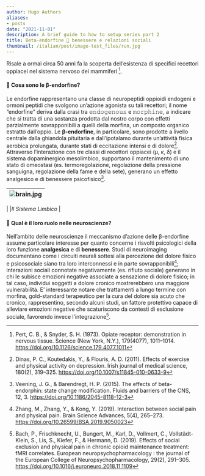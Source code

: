```yaml
---
author: Hugo Authors
aliases:
- posts
date: "2021-11-01"
description: A brief guide to how to setup series part 2
title: Beta-endorfine  benessere e relazioni sociali
thumbnail: /italian/post/image-test_files/run.jpg
---
```


Risale a ormai circa 50 anni fa la scoperta dell’esistenza di specifici recettori oppiacei nel sistema nervoso dei mammiferi [^1].

<h4><strong>🧬 Cosa sono le β-endorfine?</strong></h4>

Le endorfine rappresentano una classe di neuropeptidi oppioidi endogeni e ormoni peptidi che svolgono un’azione agonista su tali recettori; il nome “endorfine” deriva dalla crasi tra 𝚎𝚗𝚍𝚘𝚐𝚎𝚗𝚘𝚞𝚜 e 𝚖𝚘𝚛𝚙𝚑𝚒𝚗𝚎, a indicare che si tratta di una sostanza prodotta dal nostro corpo con effetti parzialmente sovrapponibili a quelli della morfina, un composto organico estratto dall’oppio.
Le __β-endorfine__, in particolare, sono prodotte a livello centrale dalla ghiandola pituitaria e dall’ipotalamo durante un’attività fisica aerobica prolungata, durante stati di eccitazione intensi e di dolore[^2]. Attraverso l’interazione con tre classi di recettori oppiacei (μ, κ, δ) e il sistema dopaminergico mesolimbico, supportano il mantenimento di uno stato di omeostasi (es. termoregolazione, regolazione della pressione sanguigna, regolazione della fame e della sete), generano un effetto analgesico e di benessere psicofisico[^3].


| ![brain.jpg](/italian/post/image-test_files/brain.jpg) | 
|:--:| 
| 
|*Il Sistema Limbico* |


<h4><strong>🧠 Qual è il loro ruolo nelle neuroscienze?</strong></h4>

Nell’ambito delle neuroscienze il meccanismo d’azione delle β-endorfine assume particolare interesse per quanto concerne i risvolti psicologici della loro funzione __analgesica__ e di __benessere__. Studi di neuroimaging documentano come i circuiti neurali sottesi alla percezione del dolore fisico e psicosociale siano tra loro interconnessi e in parte sovrapponibili[^4]; interazioni sociali connotate negativamente (es. rifiuto sociale) generano in chi le subisce emozioni negative associate a sensazione di dolore fisico; in tal caso, individui soggetti a dolore cronico mostrerebbero una maggiore vulnerabilità. E’ interessante notare che trattamenti a lungo termine con morfina, gold-standard terapeutico per la cura del dolore sia acuto che cronico, rappresentino, secondo alcuni studi, un fattore protettivo capace di alleviare emozioni negative che scaturiscono da contesti di esclusione sociale, favorendo invece l’integrazione[^5].

[^1]: Pert, C. B., & Snyder, S. H. (1973). Opiate receptor: demonstration in nervous tissue. Science (New York, N.Y.), 179(4077), 1011–1014. https://doi.org/10.1126/science.179.4077.1011
[^2]:Dinas, P. C., Koutedakis, Y., & Flouris, A. D. (2011). Effects of exercise and physical activity on depression. Irish journal of medical science, 180(2), 319–325. https://doi.org/10.1007/s11845-010-0633-9
[^3]:Veening, J. G., & Barendregt, H. P. (2015). The effects of beta-endorphin: state change modification. Fluids and barriers of the CNS, 12, 3. https://doi.org/10.1186/2045-8118-12-3
[^4]:  Zhang, M., Zhang, Y., & Kong, Y. (2019). Interaction between social pain and physical pain. Brain Science Advances, 5(4), 265–273. https://doi.org/10.26599/BSA.2019.9050023
[^5]:Bach, P., Frischknecht, U., Bungert, M., Karl, D., Vollmert, C., Vollstädt-Klein, S., Lis, S., Kiefer, F., & Hermann, D. (2019). Effects of social exclusion and physical pain in chronic opioid maintenance treatment: fMRI correlates. European neuropsychopharmacology : the journal of the European College of Neuropsychopharmacology, 29(2), 291–305. https://doi.org/10.1016/j.euroneuro.2018.11.1109